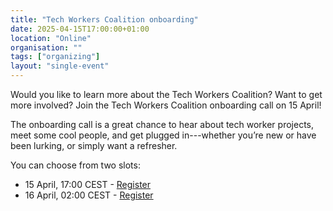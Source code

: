 ```yaml
---
title: "Tech Workers Coalition onboarding"
date: 2025-04-15T17:00:00+01:00
location: "Online"
organisation: ""
tags: ["organizing"]
layout: "single-event"
---
```


Would you like to learn more about the Tech Workers Coalition? Want to get more involved? Join the Tech Workers Coalition onboarding call on 15 April!

The onboarding call is a great chance to hear about tech worker projects, meet some cool people, and get plugged in---whether you’re new or have been lurking, or simply want a refresher.

You can choose from two slots:

- 15 April, 17:00 CEST - [Register](https://us02web.zoom.us/meeting/register/GcPwRGWhQ26jR9Z9egAOrw#/registration)
- 16 April, 02:00 CEST - [Register](https://us02web.zoom.us/meeting/register/cZm-CE6uSfWbV_NRw0KYCA#/registration)
